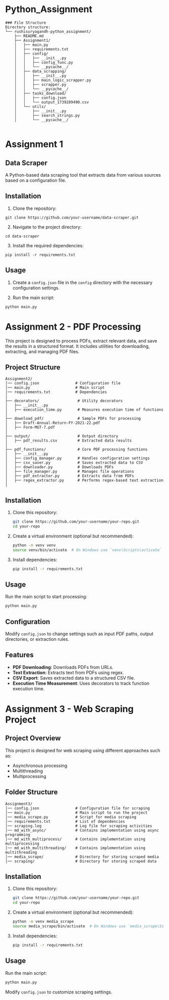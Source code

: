 # Python_Assignment
```
### File Structure
Directory structure:
└── rushisuryagandh-python_assignment/
    ├── README.md
    ├── Assignment1/
    │   ├── main.py
    │   ├── requirements.txt
    │   ├── config/
    │   │   ├── __init__.py
    │   │   ├── config_func.py
    │   │   └── __pycache__/
    │   ├── data_scrapping/
    │   │   ├── __init__.py
    │   │   ├── main_logic_scrapper.py
    │   │   ├── scrapper.py
    │   │   └── __pycache__/
    │   ├── tasks_download/
    │   │   ├── config.json
    │   │   └── output_1739289490.csv
    │   └── utils/
    │       ├── __init__.py
    │       ├── search_strings.py
    │       └── __pycache__/
    
```

# Assignment 1
## Data Scraper

A Python-based data scraping tool that extracts data from various sources based on a configuration file.

## Installation

1. Clone the repository:
```
git clone https://github.com/your-username/data-scraper.git
```

2. Navigate to the project directory:
```
cd data-scraper
```

3. Install the required dependencies:
```
pip install -r requirements.txt
```

## Usage

1. Create a `config.json` file in the `config` directory with the necessary configuration settings.

2. Run the main script:
```
python main.py
```



# Assignment 2 - PDF Processing

This project is designed to process PDFs, extract relevant data, and save the results in a structured format. It includes utilities for downloading, extracting, and managing PDF files.

## Project Structure

```
Assignment2/
│── config.json                # Configuration file
│── main.py                    # Main script
│── requirements.txt           # Dependencies
│
├── decorators/                 # Utility decorators
│   ├── __init__.py
│   ├── execution_time.py       # Measures execution time of functions
│
├── download_pdf/               # Sample PDFs for processing
│   ├── Draft-Annual-Return-FY-2021-22.pdf
│   ├── Form-MGT-7.pdf
│
├── output/                     # Output directory
│   ├── pdf_results.csv         # Extracted data results
│
├── pdf_functions/              # Core PDF processing functions
│   ├── __init__.py
│   ├── config_manager.py       # Handles configuration settings
│   ├── csv_saver.py            # Saves extracted data to CSV
│   ├── downloader.py           # Downloads PDFs
│   ├── file_manager.py         # Manages file operations
│   ├── pdf_extractor.py        # Extracts data from PDFs
│   ├── regex_extractor.py      # Performs regex-based text extraction
│
```

## Installation

1. Clone this repository:
   ```sh
   git clone https://github.com/your-username/your-repo.git
   cd your-repo
   ```

2. Create a virtual environment (optional but recommended):
   ```sh
   python -m venv venv
   source venv/bin/activate  # On Windows use `venv\Scripts\activate`
   ```

3. Install dependencies:
   ```sh
   pip install -r requirements.txt
   ```

## Usage

Run the main script to start processing:
```sh
python main.py
```

## Configuration

Modify `config.json` to change settings such as input PDF paths, output directories, or extraction rules.

## Features

- **PDF Downloading**: Downloads PDFs from URLs.
- **Text Extraction**: Extracts text from PDFs using regex.
- **CSV Export**: Saves extracted data to a structured CSV file.
- **Execution Time Measurement**: Uses decorators to track function execution time.

# Assignment 3 - Web Scraping Project

## Project Overview
This project is designed for web scraping using different approaches such as:
- Asynchronous processing
- Multithreading
- Multiprocessing

## Folder Structure
```
Assignment3/
│── config.json                # Configuration file for scraping
│── main.py                    # Main script to run the project
│── media_scrape.py            # Script for media scraping
│── requirements.txt           # List of dependencies
│── scraping.log               # Log file for scraping activities
│── md_with_async/             # Contains implementation using async programming
│── md_with_multiprocess/      # Contains implementation using multiprocessing
│── md_with_multithreading/    # Contains implementation using multithreading
│── media_scrape/              # Directory for storing scraped media
│── scraping/                  # Directory for storing scraped data
```

## Installation
1. Clone this repository:
   ```sh
   git clone https://github.com/your-username/your-repo.git
   cd your-repo
   ```
2. Create a virtual environment (optional but recommended):
   ```sh
   python -m venv media_scrape
   source media_scrape/bin/activate  # On Windows use `media_scrape\Scripts\activate`
   ```

3. Install dependencies:
   ```sh
   pip install -r requirements.txt

## Usage
Run the main script:
```bash
python main.py
```

Modify `config.json` to customize scraping settings.

















